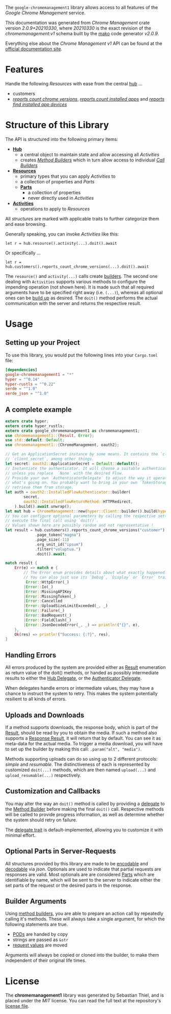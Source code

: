 <!---
DO NOT EDIT !
This file was generated automatically from 'src/mako/api/README.md.mako'
DO NOT EDIT !
-->
The `google-chromemanagement1` library allows access to all features of the *Google Chrome Management* service.

This documentation was generated from *Chrome Management* crate version *2.0.9+20210330*, where *20210330* is the exact revision of the *chromemanagement:v1* schema built by the [mako](http://www.makotemplates.org/) code generator *v2.0.9*.

Everything else about the *Chrome Management* *v1* API can be found at the
[official documentation site](http://developers.google.com/chrome/management/).
# Features

Handle the following *Resources* with ease from the central [hub](https://docs.rs/google-chromemanagement1/2.0.9+20210330/google_chromemanagement1/ChromeManagement) ... 

* customers
 * [*reports count chrome versions*](https://docs.rs/google-chromemanagement1/2.0.9+20210330/google_chromemanagement1/api::CustomerReportCountChromeVersionCall), [*reports count installed apps*](https://docs.rs/google-chromemanagement1/2.0.9+20210330/google_chromemanagement1/api::CustomerReportCountInstalledAppCall) and [*reports find installed app devices*](https://docs.rs/google-chromemanagement1/2.0.9+20210330/google_chromemanagement1/api::CustomerReportFindInstalledAppDeviceCall)




# Structure of this Library

The API is structured into the following primary items:

* **[Hub](https://docs.rs/google-chromemanagement1/2.0.9+20210330/google_chromemanagement1/ChromeManagement)**
    * a central object to maintain state and allow accessing all *Activities*
    * creates [*Method Builders*](https://docs.rs/google-chromemanagement1/2.0.9+20210330/google_chromemanagement1/client::MethodsBuilder) which in turn
      allow access to individual [*Call Builders*](https://docs.rs/google-chromemanagement1/2.0.9+20210330/google_chromemanagement1/client::CallBuilder)
* **[Resources](https://docs.rs/google-chromemanagement1/2.0.9+20210330/google_chromemanagement1/client::Resource)**
    * primary types that you can apply *Activities* to
    * a collection of properties and *Parts*
    * **[Parts](https://docs.rs/google-chromemanagement1/2.0.9+20210330/google_chromemanagement1/client::Part)**
        * a collection of properties
        * never directly used in *Activities*
* **[Activities](https://docs.rs/google-chromemanagement1/2.0.9+20210330/google_chromemanagement1/client::CallBuilder)**
    * operations to apply to *Resources*

All *structures* are marked with applicable traits to further categorize them and ease browsing.

Generally speaking, you can invoke *Activities* like this:

```Rust,ignore
let r = hub.resource().activity(...).doit().await
```

Or specifically ...

```ignore
let r = hub.customers().reports_count_chrome_versions(...).doit().await
```

The `resource()` and `activity(...)` calls create [builders][builder-pattern]. The second one dealing with `Activities` 
supports various methods to configure the impending operation (not shown here). It is made such that all required arguments have to be 
specified right away (i.e. `(...)`), whereas all optional ones can be [build up][builder-pattern] as desired.
The `doit()` method performs the actual communication with the server and returns the respective result.

# Usage

## Setting up your Project

To use this library, you would put the following lines into your `Cargo.toml` file:

```toml
[dependencies]
google-chromemanagement1 = "*"
hyper = "^0.14"
hyper-rustls = "^0.22"
serde = "^1.0"
serde_json = "^1.0"
```

## A complete example

```Rust
extern crate hyper;
extern crate hyper_rustls;
extern crate google_chromemanagement1 as chromemanagement1;
use chromemanagement1::{Result, Error};
use std::default::Default;
use chromemanagement1::{ChromeManagement, oauth2};

// Get an ApplicationSecret instance by some means. It contains the `client_id` and 
// `client_secret`, among other things.
let secret: oauth2::ApplicationSecret = Default::default();
// Instantiate the authenticator. It will choose a suitable authentication flow for you, 
// unless you replace  `None` with the desired Flow.
// Provide your own `AuthenticatorDelegate` to adjust the way it operates and get feedback about 
// what's going on. You probably want to bring in your own `TokenStorage` to persist tokens and
// retrieve them from storage.
let auth = oauth2::InstalledFlowAuthenticator::builder(
        secret,
        oauth2::InstalledFlowReturnMethod::HTTPRedirect,
    ).build().await.unwrap();
let mut hub = ChromeManagement::new(hyper::Client::builder().build(hyper_rustls::HttpsConnector::with_native_roots()), auth);
// You can configure optional parameters by calling the respective setters at will, and
// execute the final call using `doit()`.
// Values shown here are possibly random and not representative !
let result = hub.customers().reports_count_chrome_versions("customer")
             .page_token("magna")
             .page_size(-11)
             .org_unit_id("ipsum")
             .filter("voluptua.")
             .doit().await;

match result {
    Err(e) => match e {
        // The Error enum provides details about what exactly happened.
        // You can also just use its `Debug`, `Display` or `Error` traits
         Error::HttpError(_)
        |Error::Io(_)
        |Error::MissingAPIKey
        |Error::MissingToken(_)
        |Error::Cancelled
        |Error::UploadSizeLimitExceeded(_, _)
        |Error::Failure(_)
        |Error::BadRequest(_)
        |Error::FieldClash(_)
        |Error::JsonDecodeError(_, _) => println!("{}", e),
    },
    Ok(res) => println!("Success: {:?}", res),
}

```
## Handling Errors

All errors produced by the system are provided either as [Result](https://docs.rs/google-chromemanagement1/2.0.9+20210330/google_chromemanagement1/client::Result) enumeration as return value of
the doit() methods, or handed as possibly intermediate results to either the 
[Hub Delegate](https://docs.rs/google-chromemanagement1/2.0.9+20210330/google_chromemanagement1/client::Delegate), or the [Authenticator Delegate](https://docs.rs/yup-oauth2/*/yup_oauth2/trait.AuthenticatorDelegate.html).

When delegates handle errors or intermediate values, they may have a chance to instruct the system to retry. This 
makes the system potentially resilient to all kinds of errors.

## Uploads and Downloads
If a method supports downloads, the response body, which is part of the [Result](https://docs.rs/google-chromemanagement1/2.0.9+20210330/google_chromemanagement1/client::Result), should be
read by you to obtain the media.
If such a method also supports a [Response Result](https://docs.rs/google-chromemanagement1/2.0.9+20210330/google_chromemanagement1/client::ResponseResult), it will return that by default.
You can see it as meta-data for the actual media. To trigger a media download, you will have to set up the builder by making
this call: `.param("alt", "media")`.

Methods supporting uploads can do so using up to 2 different protocols: 
*simple* and *resumable*. The distinctiveness of each is represented by customized 
`doit(...)` methods, which are then named `upload(...)` and `upload_resumable(...)` respectively.

## Customization and Callbacks

You may alter the way an `doit()` method is called by providing a [delegate](https://docs.rs/google-chromemanagement1/2.0.9+20210330/google_chromemanagement1/client::Delegate) to the 
[Method Builder](https://docs.rs/google-chromemanagement1/2.0.9+20210330/google_chromemanagement1/client::CallBuilder) before making the final `doit()` call. 
Respective methods will be called to provide progress information, as well as determine whether the system should 
retry on failure.

The [delegate trait](https://docs.rs/google-chromemanagement1/2.0.9+20210330/google_chromemanagement1/client::Delegate) is default-implemented, allowing you to customize it with minimal effort.

## Optional Parts in Server-Requests

All structures provided by this library are made to be [encodable](https://docs.rs/google-chromemanagement1/2.0.9+20210330/google_chromemanagement1/client::RequestValue) and 
[decodable](https://docs.rs/google-chromemanagement1/2.0.9+20210330/google_chromemanagement1/client::ResponseResult) via *json*. Optionals are used to indicate that partial requests are responses 
are valid.
Most optionals are are considered [Parts](https://docs.rs/google-chromemanagement1/2.0.9+20210330/google_chromemanagement1/client::Part) which are identifiable by name, which will be sent to 
the server to indicate either the set parts of the request or the desired parts in the response.

## Builder Arguments

Using [method builders](https://docs.rs/google-chromemanagement1/2.0.9+20210330/google_chromemanagement1/client::CallBuilder), you are able to prepare an action call by repeatedly calling it's methods.
These will always take a single argument, for which the following statements are true.

* [PODs][wiki-pod] are handed by copy
* strings are passed as `&str`
* [request values](https://docs.rs/google-chromemanagement1/2.0.9+20210330/google_chromemanagement1/client::RequestValue) are moved

Arguments will always be copied or cloned into the builder, to make them independent of their original life times.

[wiki-pod]: http://en.wikipedia.org/wiki/Plain_old_data_structure
[builder-pattern]: http://en.wikipedia.org/wiki/Builder_pattern
[google-go-api]: https://github.com/google/google-api-go-client

# License
The **chromemanagement1** library was generated by Sebastian Thiel, and is placed 
under the *MIT* license.
You can read the full text at the repository's [license file][repo-license].

[repo-license]: https://github.com/Byron/google-apis-rsblob/main/LICENSE.md
